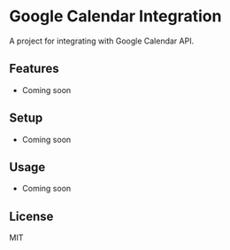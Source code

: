 # Google Calendar Integration

A project for integrating with Google Calendar API.

## Features
- Coming soon

## Setup
- Coming soon

## Usage
- Coming soon

## License
MIT 